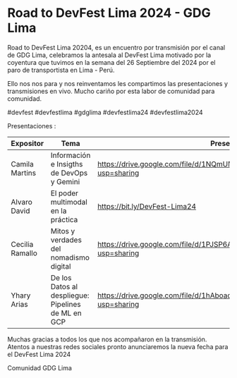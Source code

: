 # Road to DevFest Lima 2024  - GDG Lima

Road to DevFest Lima 20204, es un encuentro por transmisión por el canal de GDG Lima, 
celebramos la antesala al DevFest Lima motivado por la coyentura que tuvimos en la semana del 
26 Septiembre del 2024 por el paro de transportista en Lima - Perú.

Ello nos nos para y nos reinventamos les compartimos las presentaciones y transmisiones en vivo.
Mucho cariño por esta labor de comunidad para comunidad.

#devfest #devfestlima #gdglima #devfestlima24 #devfestlima2024


Presentaciones :

Expositor | Tema  | Presentación | YouTube |
------------ | ------------- | ------------- |  ------------- | 
Camila Martins  | Información e Insigths de DevOps y Gemini | https://drive.google.com/file/d/1NQmUMQ_SnuK64RWzszWteTVF_In1hhIp/view?usp=sharing | https://youtu.be/pl8qQO8RewY |
Alvaro David | El poder multimodal en la práctica | https://bit.ly/DevFest-Lima24 | https://youtu.be/VymX1mx8_74  | 
Cecilia Ramallo | Mitos y verdades del nomadismo digital | https://drive.google.com/file/d/1PJSP6A0EW9tphGXuCisfFdiCb92y38aC/view?usp=sharing | https://youtu.be/y7ov8ls9pB4 |
Yhary Arias | De los Datos al despliegue: Pipelines de ML en GCP | https://drive.google.com/file/d/1hAboadPtxg4S9o0B2FUHub7uD5zYu_tk/view?usp=sharing | https://youtu.be/P_QtIyhH8L4 |


Muchas gracias a todos los que nos acompañaron en la transmisión.
Atentos a nuestras redes sociales pronto anunciaremos la nueva fecha para el DevFest Lima 2024


Comunidad GDG Lima 

    
    
    
  
